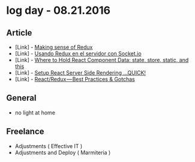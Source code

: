 # log day - 08.21.2016

## Article

- \[Link\] - [Making sense of Redux](https://medium.freecodecamp.com/why-redux-makes-sense-to-me-and-how-i-conceptualize-it-c8a3a9db15ca#.vrfizmpe5)
- \[Link\] - [Usando Redux en el servidor con Socket.io](https://medium.com/react-redux/wip-usando-redux-en-el-servidor-con-socket-io-61e31242e366#.l9q997tp6)
- \[Link\] - [Where to Hold React Component Data: state, store, static, and this](https://medium.freecodecamp.com/where-do-i-belong-a-guide-to-saving-react-component-data-in-state-store-static-and-this-c49b335e2a00#.y5sjz7sy4)
- \[Link\] - [Setup React Server Side Rendering …QUICK!](https://medium.com/@vaibhavnamburi/setup-react-server-side-rendering-quick-61bb7b0927b7#.71wumvg4y)
- \[Link\] - [React/Redux — Best Practices & Gotchas](https://medium.com/@nparsons08/react-redux-best-practices-gotchas-56cf61c1c415#.yn5hy7n04)


## General

- no light at home


## Freelance

- Adjustments ( Effective IT )
- Adjustments and Deploy ( Marmiteria )
